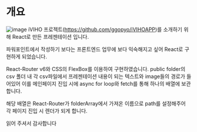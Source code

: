 # 개요

![image](https://user-images.githubusercontent.com/34387356/154852375-b597a665-19d7-411b-9e95-8edb7718b948.png)
iVIHO 프로젝트(https://github.com/ggopyo/iVIHOAPP)를 소개하기 위해 React로 만든 프레젠테이션 입니다.

파워포인트에서 작성하기 보다는 프론트엔드 업무에 보다 익숙해지고 싶어 React로 구현하게 되었습니다.

React-Router v6와 CSS의 FlexBox를 이용하여 구현하였습니다.
public folder의 csv 폴더 내 각 csv파일에서 프레젠테이션 내용이 되는 텍스트와 image들의 경로가 들어있어
이를 메인페이지 진입 시에 async for loop와 fetch를 통해 하나의 배열에 보관합니다.

해당 배열은 React-Router가 folderArray에서 가져온 이름으로 path를 설정해주어 각 페이지 진입 시 
렌더가 되게 합니다.


읽어 주셔서 감사합니다
